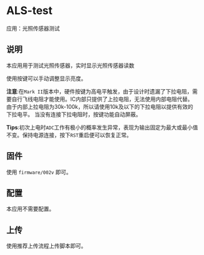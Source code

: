 
# ALS-test

应用：光照传感器测试

## 说明

本应用用于测试光照传感器，实时显示光照传感器读数

使用按键可以手动调整显示亮度。

**注意**:在`Mark II`版本中，硬件按键为高电平触发，由于设计时遗漏了下拉电阻，需要自行飞线电阻才能使用。IC内部只提供了上拉电阻，无法使用内部电阻代替。
由于内部上拉电阻为30k-100k，所以请使用10k及以下的下拉电阻以提供有效的下拉电平。
当没有连接下拉电阻时，按键功能自动屏蔽。

**Tips**:初次上电时`ADC`工作有极小的概率发生异常，表现为输出固定为最大或最小值不变。保持电源连接，按下`RST`重启便可以恢复正常。

## 固件

使用 `firmware/002v` 即可。

## 配置

本应用不需要配置。

## 上传

使用推荐上传流程上传脚本即可。
